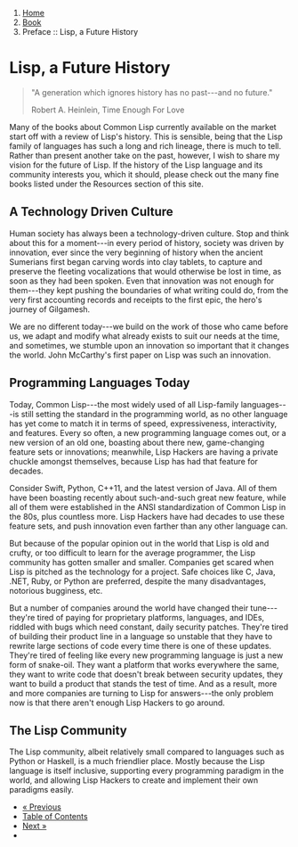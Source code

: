 <ol class="breadcrumb">
  <li><a href="/">Home</a></li>
  <li><a href="/book/">Book</a></li>
  <li class="active">Preface :: Lisp, a Future History</li>
</ol>

# Lisp, a Future History

> "A generation which ignores history has no past---and no future."
> <footer>Robert A. Heinlein, Time Enough For Love</footer>

Many of the books about Common Lisp currently available on the market start off with a review of Lisp's history.  This is sensible, being that the Lisp family of languages has such a long and rich lineage, there is much to tell.  Rather than present another take on the past, however, I wish to share my vision for the future of Lisp.  If the history of the Lisp language and its community interests you, which it should, please check out the many fine books listed under the Resources section of this site.

## A Technology Driven Culture

Human society has always been a technology-driven culture.  Stop and think about this for a moment---in every period of history, society was driven by innovation, ever since the very beginning of history when the ancient Sumerians first began carving words into clay tablets, to capture and preserve the fleeting vocalizations that would otherwise be lost in time, as soon as they had been spoken.  Even that innovation was not enough for them---they kept pushing the boundaries of what writing could do, from the very first accounting records and receipts to the first epic, the hero's journey of Gilgamesh.

We are no different today---we build on the work of those who came before us, we adapt and modify what already exists to suit our needs at the time, and sometimes, we stumble upon an innovation so important that it changes the world.  John McCarthy's first paper on Lisp was such an innovation.

## Programming Languages Today

Today, Common Lisp---the most widely used of all Lisp-family languages---is still setting the standard in the programming world, as no other language has yet come to match it in terms of speed, expressiveness, interactivity, and features.  Every so often, a new programming language comes out, or a new version of an old one, boasting about there new, game-changing feature sets or innovations; meanwhile, Lisp Hackers are having a private chuckle amongst themselves, because Lisp has had that feature for decades.

Consider Swift, Python, C++11, and the latest version of Java.  All of them have been boasting recently about such-and-such great new feature, while all of them were established in the ANSI standardization of Common Lisp in the 80s, plus countless more.  Lisp Hackers have had decades to use these feature sets, and push innovation even farther than any other language can.

But because of the popular opinion out in the world that Lisp is old and crufty, or too difficult to learn for the average programmer, the Lisp community has gotten smaller and smaller.  Companies get scared when Lisp is pitched as the technology for a project.  Safe choices like C, Java, .NET, Ruby, or Python are preferred, despite the many disadvantages, notorious bugginess, etc.

But a number of companies around the world have changed their tune---they're tired of paying for proprietary platforms, languages, and IDEs, riddled with bugs which need constant, daily security patches.  They're tired of building their product line in a language so unstable that they have to rewrite large sections of code every time there is one of these updates.  They're tired of feeling like every new programming language is just a new form of snake-oil.  They want a platform that works everywhere the same, they want to write code that doesn't break between security updates, they want to build a product that stands the test of time.  And as a result, more and more companies are turning to Lisp for answers---the only problem now is that there aren't enough Lisp Hackers to go around.

## The Lisp Community

The Lisp community, albeit relatively small compared to languages such as Python or Haskell, is a much friendlier place.  Mostly because the Lisp language is itself inclusive, supporting every programming paradigm in the world, and allowing Lisp Hackers to create and implement their own paradigms easily.



<ul class="pager">
  <li class="previous"><a href="/book/preface/">&laquo; Previous</a></li>
  <li><a href="/book/">Table of Contents</a></li>
  <li class="next"><a href="/book/bootcamp/">Next &raquo;</a><li>
</ul>
